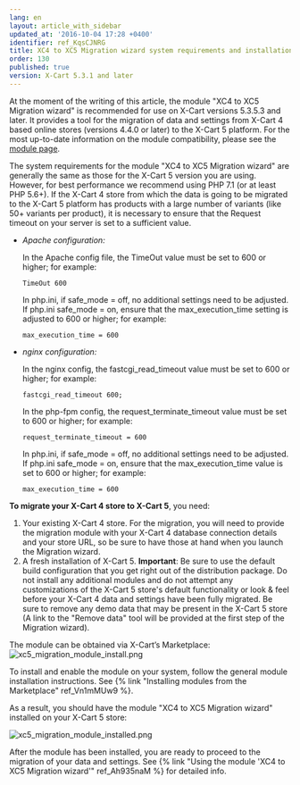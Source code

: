 ```yaml
---
lang: en
layout: article_with_sidebar
updated_at: '2016-10-04 17:28 +0400'
identifier: ref_KqsCJNRG
title: XC4 to XC5 Migration wizard system requirements and installation
order: 130
published: true
version: X-Cart 5.3.1 and later
---
```

At the moment of the writing of this article, the module "XC4 to XC5 Migration wizard" is recommended for use on X-Cart versions 5.3.5.3 and later. It provides a tool for the migration of data and settings from X-Cart 4 based online stores (versions 4.4.0 or later) to the X-Cart 5 platform. For the most up-to-date information on the module compatibility, please see the [module page](https://market.x-cart.com/addons/migration-wizard.html).

The system requirements for the module "XC4 to XC5 Migration wizard" are generally the same as those for the X-Cart 5 version you are using. However, for best performance we recommend using PHP 7.1 (or at least PHP 5.6+). 
If the X-Cart 4 store from which the data is going to be migrated to the X-Cart 5 platform has products with a large number of variants (like 50+ variants per product), it is necessary to ensure that the Request timeout on your server is set to a sufficient value.

   * _Apache configuration:_

     In the Apache config file, the TimeOut value must be set to 600 or higher; for example:
     
     ```TimeOut 600```

     In php.ini, if safe_mode = off, no additional settings need to be adjusted. If php.ini safe_mode = on, ensure that the max_execution_time setting is adjusted to 600 or higher; for example: 
     
     ```max_execution_time = 600```

   * _nginx configuration:_

     In the nginx config, the fastcgi_read_timeout value must be set to 600 or higher; for example: 
     
     ```fastcgi_read_timeout 600;```

     In the php-fpm config, the request_terminate_timeout value must be set to 600 or higher; for example:
     
     ```request_terminate_timeout = 600```

     In php.ini, if safe_mode = off, no additional settings need to be adjusted.  If php.ini safe_mode = on, ensure that the max_execution_time value is set to 600 or higher; for example: 
     
     ```max_execution_time = 600```


**To migrate your X-Cart 4 store to X-Cart 5**, you need:

1.  Your existing X-Cart 4 store. For the migration, you will need to provide the migration module with your X-Cart 4 database connection details and your store URL, so be sure to have those at hand when you launch the Migration wizard.
2.  A fresh installation of X-Cart 5. **Important**: Be sure to use the default build configuration that you get right out of the distribution package. Do not install any additional modules and do not attempt any customizations of the X-Cart 5 store's default functionality or look & feel before your X-Cart 4 data and settings have been fully migrated. Be sure to remove any demo data that may be present in the X-Cart 5 store (A link to the "Remove data" tool will be provided at the first step of the Migration wizard).

The module can be obtained via X-Cart’s Marketplace:
![xc5_migration_module_install.png]({{site.baseurl}}/attachments/ref_KqsCJNRG/xc5_migration_module_install.png)

To install and enable the module on your system, follow the general module installation instructions. See {% link "Installing modules from the Marketplace" ref_Vn1mMUw9 %}.

As a result, you should have the module "XC4 to XC5 Migration wizard" installed on your X-Cart 5 store:

![xc5_migration_module_installed.png]({{site.baseurl}}/attachments/ref_KqsCJNRG/xc5_migration_module_installed.png)

After the module has been installed, you are ready to proceed to the migration of your data and settings. See {% link "Using the module 'XC4 to XC5 Migration wizard'" ref_Ah935naM %} for detailed info.
